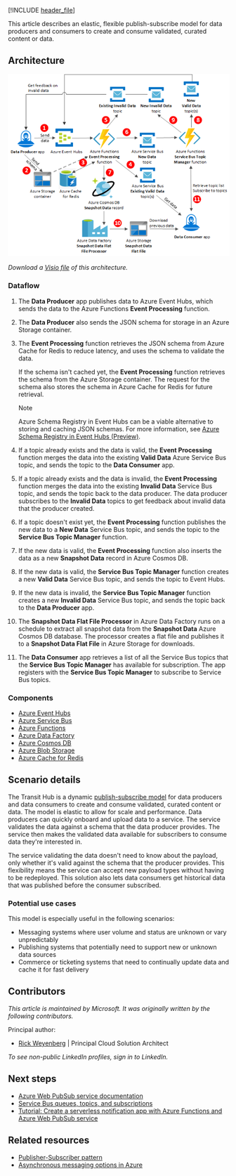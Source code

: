 [!INCLUDE [header_file](../../../includes/sol-idea-header.md)]

This article describes an elastic, flexible publish-subscribe model for data producers and consumers to create and consume validated, curated content or data.

## Architecture

![Diagram of the Transit Hub publish-subscribe messaging system.](../media/transit-hub.png)

*Download a [Visio file](https://arch-center.azureedge.net/transit-hub.vsdx) of this architecture.*

### Dataflow

1. The **Data Producer** app publishes data to Azure Event Hubs, which sends the data to the Azure Functions **Event Processing** function.
1. The **Data Producer** also sends the JSON schema for storage in an Azure Storage container.
1. The **Event Processing** function retrieves the JSON schema from Azure Cache for Redis to reduce latency, and uses the schema to validate the data.

   If the schema isn't cached yet, the **Event Processing** function retrieves the schema from the Azure Storage container. The request for the schema also stores the schema in Azure Cache for Redis for future retrieval.

   > [!NOTE]
   > Azure Schema Registry in Event Hubs can be a viable alternative to storing and caching JSON schemas. For more information, see [Azure Schema Registry in Event Hubs (Preview)](/azure/event-hubs/schema-registry-overview).

1. If a topic already exists and the data is valid, the **Event Processing** function merges the data into the existing **Valid Data** Azure Service Bus topic, and sends the topic to the **Data Consumer** app.

1. If a topic already exists and the data is invalid, the **Event Processing** function merges the data into the existing **Invalid Data** Service Bus topic, and sends the topic back to the data producer. The data producer subscribes to the **Invalid Data** topics to get feedback about invalid data that the producer created.

1. If a topic doesn't exist yet, the **Event Processing** function publishes the new data to a **New Data** Service Bus topic, and sends the topic to the **Service Bus Topic Manager** function.

1. If the new data is valid, the **Event Processing** function also inserts the data as a new **Snapshot Data** record in Azure Cosmos DB.

1. If the new data is valid, the **Service Bus Topic Manager** function creates a new **Valid Data** Service Bus topic, and sends the topic to Event Hubs.

1. If the new data is invalid, the **Service Bus Topic Manager** function creates a new **Invalid Data** Service Bus topic, and sends the topic back to the **Data Producer** app.

1. The **Snapshot Data Flat File Processor** in Azure Data Factory runs on a schedule to extract all snapshot data from the **Snapshot Data** Azure Cosmos DB database. The processor creates a flat file and publishes it to a **Snapshot Data Flat File** in Azure Storage for downloads.

1. The **Data Consumer** app retrieves a list of all the Service Bus topics that the **Service Bus Topic Manager** has available for subscription. The app registers with the **Service Bus Topic Manager** to subscribe to Service Bus topics.

### Components

- [Azure Event Hubs](https://azure.microsoft.com/services/event-hubs)
- [Azure Service Bus](https://azure.microsoft.com/services/service-bus)
- [Azure Functions](https://azure.microsoft.com/services/functions)
- [Azure Data Factory](https://azure.microsoft.com/services/data-factory)
- [Azure Cosmos DB](https://azure.microsoft.com/services/cosmos-db)
- [Azure Blob Storage](https://azure.microsoft.com/services/storage/blobs)
- [Azure Cache for Redis](https://azure.microsoft.com/services/cache)

## Scenario details

The Transit Hub is a dynamic [publish-subscribe model](../../patterns/publisher-subscriber.yml) for data producers and data consumers to create and consume validated, curated content or data. The model is elastic to allow for scale and performance. Data producers can quickly onboard and upload data to a service. The service validates the data against a schema that the data producer provides. The service then makes the validated data available for subscribers to consume data they're interested in.

The service validating the data doesn't need to know about the payload, only whether it's valid against the schema that the producer provides. This flexibility means the service can accept new payload types without having to be redeployed. This solution also lets data consumers get historical data that was published before the consumer subscribed.

### Potential use cases

This model is especially useful in the following scenarios:

- Messaging systems where user volume and status are unknown or vary unpredictably
- Publishing systems that potentially need to support new or unknown data sources
- Commerce or ticketing systems that need to continually update data and cache it for fast delivery

## Contributors

*This article is maintained by Microsoft. It was originally written by the following contributors.*

Principal author:

 * [Rick Weyenberg](https://www.linkedin.com/in/rickweyenberg) | Principal Cloud Solution Architect

*To see non-public LinkedIn profiles, sign in to LinkedIn.*

## Next steps

- [Azure Web PubSub service documentation](/azure/azure-web-pubsub)
- [Service Bus queues, topics, and subscriptions](/azure/service-bus-messaging/service-bus-queues-topics-subscriptions#topics-and-subscriptions)
- [Tutorial: Create a serverless notification app with Azure Functions and Azure Web PubSub service](/azure/azure-web-pubsub/tutorial-serverless-notification)

## Related resources

- [Publisher-Subscriber pattern](../../patterns/publisher-subscriber.yml)
- [Asynchronous messaging options in Azure](../../guide/technology-choices/messaging.yml)
